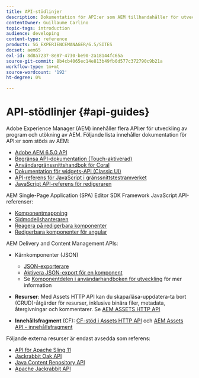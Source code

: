 ```yaml
---
title: API-stödlinjer
description: Dokumentation för API:er som AEM tillhandahåller för utveckling av program
contentOwner: Guillaume Carlino
topic-tags: introduction
audience: developing
content-type: reference
products: SG_EXPERIENCEMANAGER/6.5/SITES
docset: aem65
exl-id: 8d8a7237-8e87-4730-be90-2a18144fc65a
source-git-commit: 8b4cb4065ec14e813b49fb0d577c372790c9b21a
workflow-type: tm+mt
source-wordcount: '192'
ht-degree: 0%

---
```


# API-stödlinjer {#api-guides}

Adobe Experience Manager (AEM) innehåller flera API:er för utveckling av program och utökning av AEM. Följande lista innehåller dokumentation för API:er som stöds av AEM:

* [Adobe AEM 6.5.0 API](https://www.adobe.io/experience-manager/reference-materials/6-5/javadoc/index.html)
* [Begränsa API-dokumentation (Touch-aktiverad)](https://www.adobe.io/experience-manager/reference-materials/6-5/granite-ui/api/index.html)
* [Användargränssnittshandbok för Coral](https://www.adobe.io/experience-manager/reference-materials/6-5/coral-ui/coralui3/index.html)
* [Dokumentation för widgets-API (Classic UI)](https://www.adobe.io/experience-manager/reference-materials/6-5/widgets-api/index.html)
* [API-referens för JavaScript i gränssnittstestramverket](https://www.adobe.io/experience-manager/reference-materials/6-5/test-api/index.html)
* [JavaScript API-referens för redigeraren](https://www.adobe.io/experience-manager/reference-materials/6-5/jsdoc/ui-touch/editor-core/index.html)

AEM Single-Page Application (SPA) Editor SDK Framework JavaScript API-referenser:

* [Komponentmappning](https://www.npmjs.com/package/@adobe/aem-spa-component-mapping)
* [Sidmodellshanteraren](https://www.npmjs.com/package/@adobe/aem-spa-page-model-manager)
* [Reagera på redigerbara komponenter](https://www.npmjs.com/package/@adobe/aem-react-editable-components)
* [Redigerbara komponenter för angular](https://www.npmjs.com/package/@adobe/aem-angular-editable-components)

AEM Delivery and Content Management APIs:

* Kärnkomponenter (JSON)

   * [JSON-exporterare](/help/sites-developing/json-exporter.md)
   * [Aktivera JSON-export för en komponent](/help/sites-developing/json-exporter-components.md)
   * Se [Komponentdelen i användarhandboken för utveckling](/help/sites-developing/home.md) för mer information

* **Resurser**: Med Assets HTTP API kan du skapa/läsa-uppdatera-ta bort (CRUD)-åtgärder för resurser, inklusive binära filer, metadata, återgivningar och kommentarer. Se [AEM ASSETS HTTP API](/help/assets/mac-api-assets.md)

* **Innehållsfragment** (CF): [CF-stöd i Assets HTTP API](/help/assets/assets-api-content-fragments.md) och [AEM Assets API - innehållsfragment](https://www.adobe.io/experience-manager/reference-materials/6-5/assets-api-content-fragments/index.html)

Följande externa resurser är endast avsedda som referens:

* [API för Apache Sling 11](https://sling.apache.org/apidocs/sling11/)
* [Jackrabbit Oak API](https://jackrabbit.apache.org/oak/docs/oak_api/overview.html)
* [Java Content Repository API](https://www.adobe.io/experience-manager/reference-materials/spec/javax.jcr/javadocs/jcr-2.0/index.html)
* [Apache Jackrabbit API](https://jackrabbit.apache.org/api)
